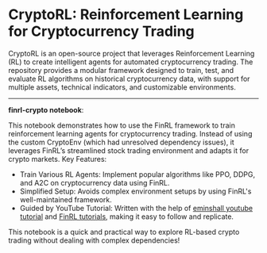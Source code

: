 # CryptoRL: Reinforcement Learning for Cryptocurrency Trading 

CryptoRL is an open-source project that leverages Reinforcement Learning (RL) to create intelligent agents for automated cryptocurrency trading. The repository provides a modular framework designed to train, test, and evaluate RL algorithms on historical cryptocurrency data, with support for multiple assets, technical indicators, and customizable environments.

---
**finrl-crypto notebook**:

This notebook demonstrates how to use the FinRL framework to train reinforcement learning agents for cryptocurrency trading. Instead of using the custom CryptoEnv (which had unresolved dependency issues), it leverages FinRL’s streamlined stock trading environment and adapts it for crypto markets.
Key Features:
- Train Various RL Agents: Implement popular algorithms like PPO, DDPG, and A2C on cryptocurrency data using FinRL.
- Simplified Setup: Avoids complex environment setups by using FinRL's well-maintained framework.
- Guided by YouTube Tutorial: Written with the help of [eminshall youtube tutorial](https://www.youtube.com/watch?v=zNERM8mbcsQ&t=598s) and [FinRL tutorials](https://github.com/AI4Finance-Foundation/FinRL-Tutorials), making it easy to follow and replicate.

This notebook is a quick and practical way to explore RL-based crypto trading without dealing with complex dependencies!
